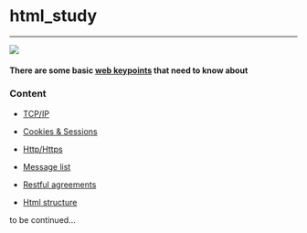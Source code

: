 # html_study
___
![](https://img.shields.io/badge/seld_edited-vic-brightgreen.svg)

#### There are some basic [web keypoints](https://github.com/vicjiafeng/html_study/blob/master/basic.txt) that need to know about

### Content

  * [TCP/IP](https://github.com/vicjiafeng/html_study/blob/master/TCP%26IP.md) 
  
  * [Cookies & Sessions](https://github.com/vicjiafeng/html_study/blob/master/cookie%26session.md)
  
  * [Http/Https](https://github.com/vicjiafeng/html_study/blob/master/http%26https.md)
  
  * [Message list](https://github.com/vicjiafeng/html_study/blob/master/message_list.mdhttps://github.com/vicjiafeng/html_study/blob/master/htmlstructure.html)
  
  * [Restful agreements](https://github.com/vicjiafeng/html_study/blob/master/RESTful.md)
  
  * [Html structure](https://github.com/vicjiafeng/html_study/blob/master/htmlstructure.html)
  
 to be continued...
